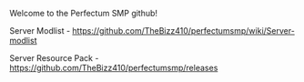 Welcome to the Perfectum SMP github!<p>
Server Modlist - https://github.com/TheBizz410/perfectumsmp/wiki/Server-modlist <p>
Server Resource Pack - https://github.com/TheBizz410/perfectumsmp/releases
